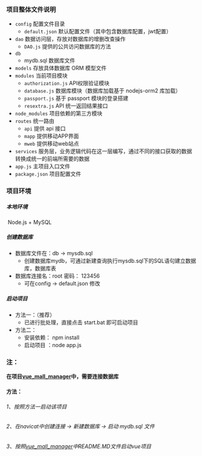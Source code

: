 ### 项目整体文件说明
- `config` 配置文件目录
  - `default.json` 默认配置文件（其中包含数据库配置，jwt配置）
- `dao` 数据访问层，存放对数据库的增删改查操作
  - `DAO.js` 提供的公共访问数据库的方法
- `db`
  - mydb.sql 数据库文件
- `models` 存放具体数据库 ORM 模型文件
- `modules` 当前项目模块
  - `authorization.js` API权限验证模块
  - `database.js` 数据库模块（数据库加载基于 nodejs-orm2 库加载）
  - `passport.js` 基于 passport 模块的登录搭建
  - `resextra.js` API 统一返回结果接口
- `node_modules` 项目依赖的第三方模块
- `routes` 统一路由
  - `api` 提供 api 接口
  - `mapp` 提供移动APP界面
  - `mweb` 提供移动web站点
- `services` 服务层，业务逻辑代码在这一层编写，通过不同的接口获取的数据转换成统一的前端所需要的数据
- `app.js` 主项目入口文件
- `package.json` 项目配置文件

### 项目环境

##### 	本地环境

​		Node.js + MySQL

##### 	创建数据库

- 数据库文件在：db -> mysdb.sql
  - 创建数据库mydb，可通过新建查询执行mysdb.sql下的SQL语句建立数据库，数据库表
- 数据库连接名：root    密码： 123456
  - 可在config -> default.json 修改


##### 	启动项目

- 方法一：（推荐）
  - 已进行批处理，直接点击 start.bat 即可启动项目
- 方法二：
  - 安装依赖： npm install
  - 启动项目 ：node app.js

### 注：
**在项目[vue_mall_manager](https://github.com/chloeeee72/vue-mall-manager)中，需要连接数据库**
#### 方法：
###### 1、按照方法一启动该项目
###### 2、在navicat中创建连接 -> 新建数据库 -> 启动 mydb.sql 文件
###### 3、按照[vue_mall_manager](https://github.com/chloeeee72/vue-mall-manager)中README.MD文件启动vue项目
